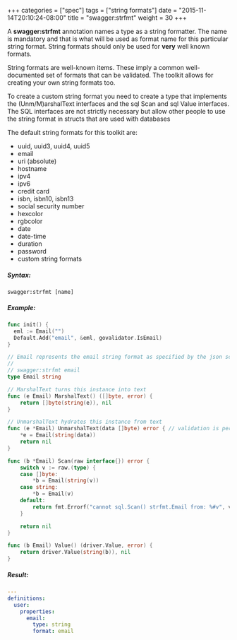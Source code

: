 +++
categories = ["spec"]
tags = ["string formats"]
date = "2015-11-14T20:10:24-08:00"
title = "swagger:strfmt"
weight = 30
+++

A **swagger:strfmt** annotation names a type as a string formatter. The name is mandatory and that is
what will be used as format name for this particular string format.
String formats should only be used for **very** well known formats.

<!-- more -->

String formats are well-known items. These imply a common well-documented set of formats that can be validated. The toolkit allows for creating your own string formats too.

To create a custom string format you need to create a type that implements the (Unm/M)arshalText interfaces and the sql Scan and sql Value interfaces.  The SQL interfaces are not strictly necessary but allow other people to use the string format in structs that are used with databases

The default string formats for this toolkit are:

* uuid, uuid3, uuid4, uuid5
* email
* uri (absolute)
* hostname
* ipv4
* ipv6
* credit card
* isbn, isbn10, isbn13
* social security number
* hexcolor
* rgbcolor
* date
* date-time
* duration
* password
* custom string formats

##### Syntax:

```
swagger:strfmt [name]
```

##### Example:

```go
func init() {
  eml := Email("")
  Default.Add("email", &eml, govalidator.IsEmail)
}

// Email represents the email string format as specified by the json schema spec
//
// swagger:strfmt email
type Email string

// MarshalText turns this instance into text
func (e Email) MarshalText() ([]byte, error) {
	return []byte(string(e)), nil
}

// UnmarshalText hydrates this instance from text
func (e *Email) UnmarshalText(data []byte) error { // validation is performed later on
	*e = Email(string(data))
	return nil
}

func (b *Email) Scan(raw interface{}) error {
	switch v := raw.(type) {
	case []byte:
		*b = Email(string(v))
	case string:
		*b = Email(v)
	default:
		return fmt.Errorf("cannot sql.Scan() strfmt.Email from: %#v", v)
	}

	return nil
}

func (b Email) Value() (driver.Value, error) {
	return driver.Value(string(b)), nil
}
```

##### Result:

```yaml
---
definitions:
  user:
    properties:
      email:
        type: string
        format: email
```

